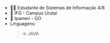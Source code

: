 - 👨‍💻 Estudante de Sistemas de Informação 4/8
- 🎒 IFG - Campus Urutaí
- 📍 Ipameri - GO
- Linguagens:
  > ☕ JAVA
